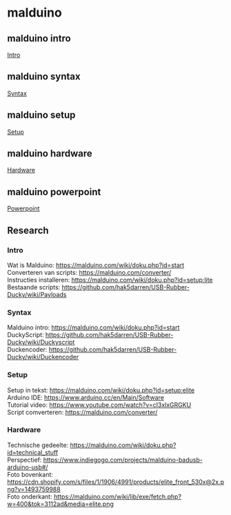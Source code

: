 # malduino

## malduino intro
[Intro](https://github.com/enzotrompeneers/malduino/blob/master/Malduino-intro.docx)  
## malduino syntax
[Syntax](https://github.com/enzotrompeneers/malduino/blob/master/Malduino-syntax.docx)  
## malduino setup
[Setup](https://github.com/enzotrompeneers/malduino/blob/master/Malduino-setup.docx) 
## malduino hardware
[Hardware](https://github.com/enzotrompeneers/malduino/blob/master/Malduino-hardware.docx)   
## malduino powerpoint
[Powerpoint](https://github.com/enzotrompeneers/malduino/blob/master/malduino.pptx)   

## Research
### Intro
Wat is Malduino: https://malduino.com/wiki/doku.php?id=start  
Converteren van scripts: https://malduino.com/converter/  
Instructies installeren: https://malduino.com/wiki/doku.php?id=setup:lite  
Bestaande scripts: https://github.com/hak5darren/USB-Rubber-Ducky/wiki/Payloads  
### Syntax
Malduino intro: https://malduino.com/wiki/doku.php?id=start  
DuckyScript: https://github.com/hak5darren/USB-Rubber-Ducky/wiki/Duckyscript  
Duckencoder: https://github.com/hak5darren/USB-Rubber-Ducky/wiki/Duckencoder  
### Setup
Setup in tekst: https://malduino.com/wiki/doku.php?id=setup:elite  
Arduino IDE: https://www.arduino.cc/en/Main/Software  
Tutorial video: https://www.youtube.com/watch?v=cI3xlxGRGKU  
Script comverteren: https://malduino.com/converter/  
### Hardware
Technische gedeelte: https://malduino.com/wiki/doku.php?id=technical_stuff  
Perspectief: https://www.indiegogo.com/projects/malduino-badusb-arduino-usb#/  
Foto bovenkant: https://cdn.shopify.com/s/files/1/1906/4991/products/elite_front_530x@2x.png?v=1493759988  
Foto onderkant: https://malduino.com/wiki/lib/exe/fetch.php?w=400&tok=3112ad&media=elite.png  